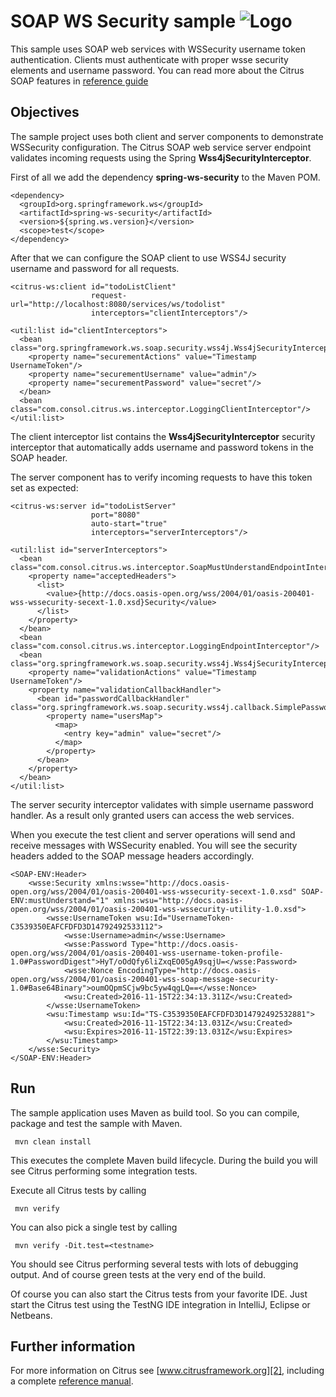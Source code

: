 SOAP WS Security sample ![Logo][1]
==============

This sample uses SOAP web services with WSSecurity username token authentication. Clients must authenticate with proper wsse security elements and username
password. You can read more about the Citrus SOAP features in [reference guide][4]

Objectives
---------

The sample project uses both client and server components to demonstrate WSSecurity configuration. The Citrus SOAP web service
server endpoint validates incoming requests using the Spring **Wss4jSecurityInterceptor**.

First of all we add the dependency **spring-ws-security** to the Maven POM.

    <dependency>
      <groupId>org.springframework.ws</groupId>
      <artifactId>spring-ws-security</artifactId>
      <version>${spring.ws.version}</version>
      <scope>test</scope>
    </dependency>
    
After that we can configure the SOAP client to use WSS4J security username and password for all requests.

    <citrus-ws:client id="todoListClient"
                      request-url="http://localhost:8080/services/ws/todolist"
                      interceptors="clientInterceptors"/>

    <util:list id="clientInterceptors">
      <bean class="org.springframework.ws.soap.security.wss4j.Wss4jSecurityInterceptor">
        <property name="securementActions" value="Timestamp UsernameToken"/>
        <property name="securementUsername" value="admin"/>
        <property name="securementPassword" value="secret"/>
      </bean>
      <bean class="com.consol.citrus.ws.interceptor.LoggingClientInterceptor"/>
    </util:list>
   
The client interceptor list contains the **Wss4jSecurityInterceptor** security interceptor that automatically adds username and password
tokens in the SOAP header.

The server component has to verify incoming requests to have this token set as expected:

    <citrus-ws:server id="todoListServer"
                      port="8080"
                      auto-start="true"
                      interceptors="serverInterceptors"/>

    <util:list id="serverInterceptors">
      <bean class="com.consol.citrus.ws.interceptor.SoapMustUnderstandEndpointInterceptor">
        <property name="acceptedHeaders">
          <list>
            <value>{http://docs.oasis-open.org/wss/2004/01/oasis-200401-wss-wssecurity-secext-1.0.xsd}Security</value>
          </list>
        </property>
      </bean>
      <bean class="com.consol.citrus.ws.interceptor.LoggingEndpointInterceptor"/>
      <bean class="org.springframework.ws.soap.security.wss4j.Wss4jSecurityInterceptor">
        <property name="validationActions" value="Timestamp UsernameToken"/>
        <property name="validationCallbackHandler">
          <bean id="passwordCallbackHandler" class="org.springframework.ws.soap.security.wss4j.callback.SimplePasswordValidationCallbackHandler">
            <property name="usersMap">
              <map>
                <entry key="admin" value="secret"/>
              </map>
            </property>
          </bean>
        </property>
      </bean>
    </util:list>   
     
The server security interceptor validates with simple username password handler. As a result only granted users can access
the web services. 

When you execute the test client and server operations will send and receive messages with WSSecurity enabled. You will see the security headers
added to the SOAP message headers accordingly.

    <SOAP-ENV:Header>
        <wsse:Security xmlns:wsse="http://docs.oasis-open.org/wss/2004/01/oasis-200401-wss-wssecurity-secext-1.0.xsd" SOAP-ENV:mustUnderstand="1" xmlns:wsu="http://docs.oasis-open.org/wss/2004/01/oasis-200401-wss-wssecurity-utility-1.0.xsd">
            <wsse:UsernameToken wsu:Id="UsernameToken-C3539350EAFCFDFD3D14792492533112">
                <wsse:Username>admin</wsse:Username>
                <wsse:Password Type="http://docs.oasis-open.org/wss/2004/01/oasis-200401-wss-username-token-profile-1.0#PasswordDigest">HyT/oOdQfy6liZxqEO05gA9sqjU=</wsse:Password>
                <wsse:Nonce EncodingType="http://docs.oasis-open.org/wss/2004/01/oasis-200401-wss-soap-message-security-1.0#Base64Binary">oumOQpmSCjw9bc5yw4qgLQ==</wsse:Nonce>
                <wsu:Created>2016-11-15T22:34:13.311Z</wsu:Created>
            </wsse:UsernameToken>
            <wsu:Timestamp wsu:Id="TS-C3539350EAFCFDFD3D14792492532881">
                <wsu:Created>2016-11-15T22:34:13.031Z</wsu:Created>
                <wsu:Expires>2016-11-15T22:39:13.031Z</wsu:Expires>
            </wsu:Timestamp>
        </wsse:Security>
    </SOAP-ENV:Header>
        
Run
---------

The sample application uses Maven as build tool. So you can compile, package and test the
sample with Maven.
 
     mvn clean install
    
This executes the complete Maven build lifecycle. During the build you will see Citrus performing some integration tests.

Execute all Citrus tests by calling

     mvn verify

You can also pick a single test by calling

     mvn verify -Dit.test=<testname>

You should see Citrus performing several tests with lots of debugging output. 
And of course green tests at the very end of the build.

Of course you can also start the Citrus tests from your favorite IDE.
Just start the Citrus test using the TestNG IDE integration in IntelliJ, Eclipse or Netbeans.

Further information
---------

For more information on Citrus see [www.citrusframework.org][2], including
a complete [reference manual][3].

 [1]: https://www.citrusframework.org/img/brand-logo.png "Citrus"
 [2]: https://www.citrusframework.org
 [3]: https://www.citrusframework.org/reference/html/
 [4]: https://www.citrusframework.org/reference/html#soap
